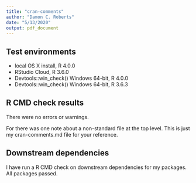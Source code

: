 ```yaml
---
title: "cran-comments"
author: "Damon C. Roberts"
date: "5/13/2020"
output: pdf_document
---
```

## Test environments

* local OS X install, R 4.0.0
* RStudio Cloud, R 3.6.0
* Devtools::win_check() Windows 64-bit, R 4.0.0
* Devtools::win_check() Windows 64-bit, R 3.6.3

## R CMD check results

There were no errors or warnings.

For there was one note about a non-standard file at the top level. This is just my cran-comments.md file for your reference.
  
## Downstream dependencies

I have run a R CMD check on downstream dependencies for my packages.
All packages passed.
